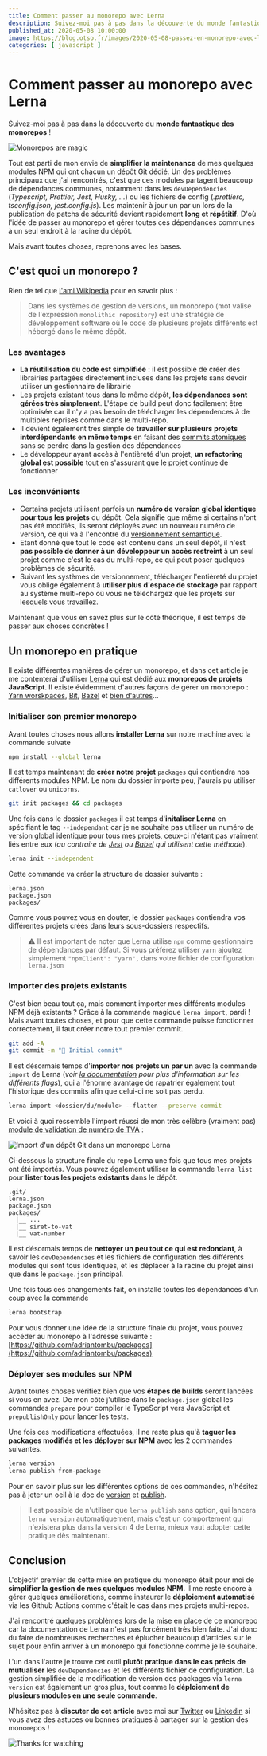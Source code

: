 ```yaml
---
title: Comment passer au monorepo avec Lerna
description: Suivez-moi pas à pas dans la découverte du monde fantastique des monorepos
published_at: 2020-05-08 10:00:00
image: https://blog.otso.fr/images/2020-05-08-passez-en-monorepo-avec-lerna/rainbow.gif
categories: [ javascript ]
---
```


# Comment passer au monorepo avec Lerna

Suivez-moi pas à pas dans la découverte du **monde fantastique des monorepos** !

![Monorepos are magic](images/2020-05-08-passez-en-monorepo-avec-lerna/rainbow.gif)

Tout est parti de mon envie de **simplifier la maintenance** de mes quelques modules NPM qui ont chacun un dépôt Git dédié. Un des problèmes principaux que j'ai rencontrés, c'est que ces modules partagent beaucoup de dépendances communes, notamment dans les `devDependencies` (_Typescript, Prettier, Jest, Husky, ..._) ou les fichiers de config (_.prettierc, tsconfig.json, jest.config.js_). Les maintenir à jour un par un lors de la publication de patchs de sécurité devient rapidement **long et répétitif**. D'où l'idée de passer au monorepo et gérer toutes ces dépendances communes à un seul endroit à la racine du dépôt.

Mais avant toutes choses, reprenons avec les bases.

## C'est quoi un monorepo ?

Rien de tel que [l'ami Wikipedia](https://en.wikipedia.org/wiki/Monorepo) pour en savoir plus :

> Dans les systèmes de gestion de versions, un monorepo (mot valise de l'expression `monolithic repository`) est une stratégie de développement software où le code de plusieurs projets différents est hébergé dans le même dépôt.

### Les avantages

- **La réutilisation du code est simplifiée** : il est possible de créer des librairies partagées directement incluses dans les projets sans devoir utiliser un gestionnaire de librairie
- Les projets existant tous dans le même dépôt, **les dépendances sont gérées très simplement**. L'étape de build peut donc facilement être optimisée car il n'y a pas besoin de télécharger les dépendences à de multiples reprises comme dans le multi-repo.
- Il devient également très simple de **travailler sur plusieurs projets interdépendants en même temps** en faisant des [commits atomiques](http://adopteungit.fr/methodologie/2017/04/26/commits-atomiques-la-bonne-approche.html) sans se perdre dans la gestion des dépendances
- Le développeur ayant accès à l'entièreté d'un projet, **un refactoring global est possible** tout en s'assurant que le projet continue de fonctionner

### Les inconvénients

- Certains projets utilisent parfois un **numéro de version global identique pour tous les projets** du dépôt. Cela signifie que même si certains n'ont pas été modifiés, ils seront déployés avec un nouveau numéro de version, ce qui va à l'encontre du [versionnement sémantique](https://semver.org/lang/fr/).
- Etant donné que tout le code est contenu dans un seul dépôt, il n'est **pas possible de donner à un développeur un accès restreint** à un seul projet comme c'est le cas du multi-repo, ce qui peut poser quelques problèmes de sécurité.
- Suivant les systèmes de versionnement, télécharger l'entièreté du projet vous oblige également à **utiliser plus d'espace de stockage** par rapport au système multi-repo où vous ne téléchargez que les projets sur lesquels vous travaillez.

Maintenant que vous en savez plus sur le côté théorique, il est temps de passer aux choses concrètes !

## Un monorepo en pratique

Il existe différentes manières de gérer un monorepo, et dans cet article je me contenterai d'utiliser [Lerna](https://lerna.js.org/) qui est dédié aux **monorepos de projets JavaScript**. Il existe évidemment d'autres façons de gérer un monorepo : [Yarn worskpaces](https://classic.yarnpkg.com/en/docs/workspaces/), [Bit](https://github.com/teambit/bit), [Bazel](https://bazel.build/) et [bien d'autres](https://github.com/korfuri/awesome-monorepo)...

### Initialiser son premier monorepo

Avant toutes choses nous allons **installer Lerna** sur notre machine avec la commande suivate

```bash
npm install --global lerna
```

Il est temps maintenant de **créer notre projet** `packages` qui contiendra nos différents modules NPM. Le nom du dossier importe peu, j'aurais pu utiliser `catlover` ou `unicorns`.

```bash
git init packages && cd packages
```

Une fois dans le dossier `packages` il est temps d'**initaliser Lerna** en spécifiant le tag `--independant` car je ne souhaite pas utiliser un numéro de version global identique pour tous mes projets, ceux-ci n'étant pas vraiment liés entre eux (_au contraire de [Jest](https://github.com/facebook/jest/blob/master/lerna.json) ou [Babel](https://github.com/babel/babel/blob/master/lerna.json) qui utilisent cette méthode_).

```bash
lerna init --independent
```

Cette commande va créer la structure de dossier suivante :

```
lerna.json
package.json
packages/
```

Comme vous pouvez vous en douter, le dossier `packages` contiendra vos différentes projets créés dans leurs sous-dossiers respectifs.

> ⚠️ Il est important de noter que Lerna utilise `npm` comme gestionnaire de dépendances par défaut. Si vous préférez utiliser `yarn` ajoutez simplement `"npmClient": "yarn",` dans votre fichier de configuration `lerna.json`

### Importer des projets existants

C'est bien beau tout ça, mais comment importer mes différents modules NPM déjà existants ? Grâce à la commande magique `lerna import`, pardi ! Mais avant toutes choses, et pour que cette commande puisse fonctionner correctement, il faut créer notre tout premier commit.

```bash
git add -A
git commit -m "🎉 Initial commit"
```

Il est désormais temps d'**importer nos projets un par un** avec la commande `import` de Lerna (_voir [la documentation](https://github.com/lerna/lerna/tree/master/commands/import#options) pour plus d'information sur les différents flags_), qui a l'énorme avantage de rapatrier également tout l'historique des commits afin que celui-ci ne soit pas perdu.

```bash
lerna import <dossier/du/module> --flatten --preserve-commit
```

Et voici à quoi ressemble l'import réussi de mon très célèbre (vraiment pas) [module de validation de numéro de TVA](https://www.npmjs.com/package/@adriantombu/vat-number) :

![Import d'un dépôt Git dans un monorepo Lerna](images/2020-05-08-passez-en-monorepo-avec-lerna/monorepo-lerna-import-project.png)

Ci-dessous la structure finale du repo Lerna une fois que tous mes projets ont été importés. Vous pouvez également utiliser la commande `lerna list` pour **lister tous les projets existants** dans le dépôt.

```
.git/
lerna.json
package.json
packages/
  |__ ...
  |__ siret-to-vat
  |__ vat-number
```

Il est désormais temps de **nettoyer un peu tout ce qui est redondant**, à savoir les `devDependencies` et les fichiers de configuration des différents modules qui sont tous identiques, et les déplacer à la racine du projet ainsi que dans le `package.json` principal.

Une fois tous ces changements fait, on installe toutes les dépendances d'un coup avec la commande

```bash
lerna bootstrap
```

Pour vous donner une idée de la structure finale du projet, vous pouvez accéder au monorepo à l'adresse suivante : [https://github.com/adriantombu/packages](https://github.com/adriantombu/packages)

### Déployer ses modules sur NPM

Avant toutes choses vérifiez bien que vos **étapes de builds** seront lancées si vous en avez. De mon côté j'utilise dans le `package.json` global les commandes `prepare` pour compiler le TypeScript vers JavaScript et `prepublishOnly` pour lancer les tests.

Une fois ces modifications effectuées, il ne reste plus qu'à **taguer les packages modifiés et les déployer sur NPM** avec les 2 commandes suivantes.

```bash
lerna version
lerna publish from-package
```

Pour en savoir plus sur les différentes options de ces commandes, n'hésitez pas à jeter un oeil à la doc de [version](https://github.com/lerna/lerna/tree/master/commands/version) et [publish](https://github.com/lerna/lerna/tree/master/commands/publish).

> Il est possible de n'utiliser que `lerna publish` sans option, qui lancera `lerna version` automatiquement, mais c'est un comportement qui n'existera plus dans la version 4 de Lerna, mieux vaut adopter cette pratique dès maintenant.

## Conclusion

L'objectif premier de cette mise en pratique du monorepo était pour moi de **simplifier la gestion de mes quelques modules NPM**. Il me reste encore à gérer quelques améliorations, comme instaurer le **déploiement automatisé** via les Github Actions comme c'était le cas dans mes projets multi-repos.

J'ai rencontré quelques problèmes lors de la mise en place de ce monorepo car la documentation de Lerna n'est pas forcément très bien faite. J'ai donc du faire de nombreuses recherches et éplucher beaucoup d'articles sur le sujet pour enfin arriver à un monorepo qui fonctionne comme je le souhaite.

L'un dans l'autre je trouve cet outil **plutôt pratique dans le cas précis de mutualiser** les `devDependencies` et les différents fichier de configuration. La gestion simplifiée de la modification de version des packages via `lerna version` est également un gros plus, tout comme le **déploiement de plusieurs modules en une seule commande**.

N'hésitez pas à **discuter de cet article** avec moi sur [Twitter](https://twitter.com/adriantombu) ou [Linkedin](https://www.linkedin.com/in/adriantombu/) si vous avez des astuces ou bonnes pratiques à partager sur la gestion des monorepos !

![Thanks for watching](images/2020-05-08-passez-en-monorepo-avec-lerna/thank-you-for-watching.gif)
